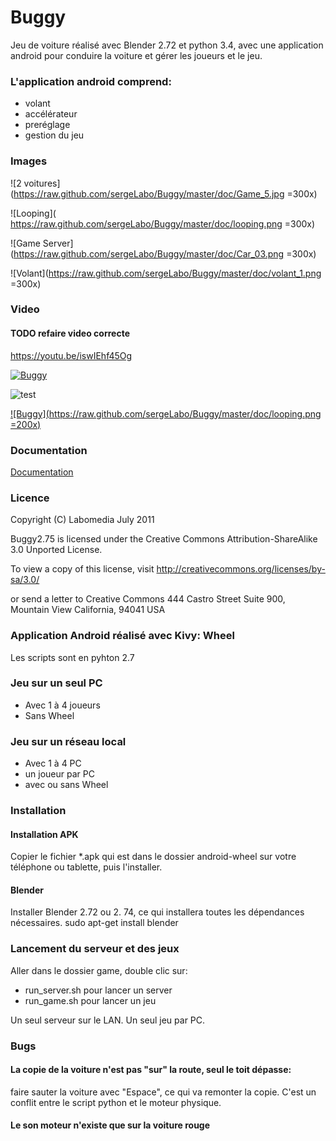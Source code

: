 # Buggy

Jeu de voiture réalisé avec Blender 2.72 et python 3.4,
avec une application android pour conduire la voiture et gérer les joueurs et le jeu.


### L'application android comprend:

- volant
- accélérateur
- preréglage
- gestion du jeu

### Images

![2 voitures](https://raw.github.com/sergeLabo/Buggy/master/doc/Game_5.jpg =300x)

![Looping](  https://raw.github.com/sergeLabo/Buggy/master/doc/looping.png =300x)

![Game Server](https://raw.github.com/sergeLabo/Buggy/master/doc/Car_03.png =300x)

![Volant](https://raw.github.com/sergeLabo/Buggy/master/doc/volant_1.png =300x)

### Video

#### TODO refaire video correcte

https://youtu.be/iswIEhf45Og

[![Buggy](https://youtu.be/iswIEhf45Og/0.jpg)](https://youtu.be/iswIEhf45Og "Buggy")

![test](https://youtu.be/iswIEhf45Og?t=57)

[![Buggy](https://raw.github.com/sergeLabo/Buggy/master/doc/looping.png =200x)](https://youtu.be/iswIEhf45Og "Buggy")

### Documentation

[Documentation](https://github.com/sergeLabo/Buggy/wiki)

### Licence

Copyright (C) Labomedia July 2011

Buggy2.75 is licensed under the
    Creative Commons Attribution-ShareAlike 3.0 Unported License.

To view a copy of this license, visit
    http://creativecommons.org/licenses/by-sa/3.0/

or send a letter to
    Creative Commons
    444 Castro Street
    Suite 900, Mountain View
    California, 94041
    USA

### Application Android  réalisé avec Kivy: Wheel

Les scripts sont en pyhton 2.7

###  Jeu sur un seul PC

- Avec 1 à 4 joueurs
- Sans Wheel

### Jeu sur un réseau local

- Avec 1 à 4 PC
- un joueur par PC
- avec ou sans Wheel

### Installation

#### Installation APK

Copier le fichier *.apk qui est dans le dossier android-wheel
sur votre téléphone ou tablette, puis l'installer.

#### Blender

Installer Blender 2.72 ou 2. 74, ce qui installera toutes les dépendances nécessaires.
 sudo apt-get install blender

### Lancement du serveur et des jeux

Aller dans le dossier game, double clic sur:
- run_server.sh pour lancer un server
- run_game.sh pour lancer un jeu

Un seul serveur sur le LAN. Un seul jeu par PC.

### Bugs

#### La copie de la voiture n'est pas "sur" la route, seul le toit dépasse:
faire sauter la voiture avec "Espace", ce qui va remonter la copie.
C'est un conflit entre le script python et le moteur physique.

#### Le son moteur n'existe que sur la voiture rouge
